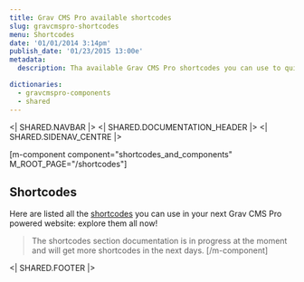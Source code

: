 ```yaml
---
title: Grav CMS Pro available shortcodes
slug: gravcmspro-shortcodes
menu: Shortcodes
date: '01/01/2014 3:14pm'
publish_date: '01/23/2015 13:00e'
metadata:
  description: Tha available Grav CMS Pro shortcodes you can use to quicly build your websites

dictionaries:
  - gravcmspro-components
  - shared
---
```


<| SHARED.NAVBAR |>
<| SHARED.DOCUMENTATION_HEADER |>
<| SHARED.SIDENAV_CENTRE |>

[m-component component="shortcodes_and_components" M_ROOT_PAGE="/shortcodes"]
  ## Shortcodes
  Here are listed all the [shortcodes](/documentation/components) you can use in your next Grav CMS Pro powered website: explore them all now!

  > The shortcodes section documentation is in progress at the moment and will get more shortcodes in the next days.
[/m-component]  

<| SHARED.FOOTER |>
